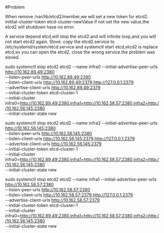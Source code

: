 #Problem

When remove /var/lib/etcd2/member,we will set a new token for etcd2.
initital-cluster-token etcd-cluster-newValue
if not set the new value,the etcd2 will shutdown have no error.

A service depend etcd,will stop the etcd2.and will infinite loop,and you will not start etcd2 again.
Slove: copy the etcd2.service to /etc/systemd/system/etcd.service and systemctl start etcd,etcd2 is replace 
etcd,so you can open the etcd2, close the wrong service.the problem was sloved.

sudo systemctl stop etcd2
etcd2 --name infra0  --initial-advertise-peer-urls http://10.162.89.49:2380 \
  --listen-peer-urls http://10.162.89.49:2380 \
  --listen-client-urls http://10.162.89.49:2379,http://127.0.0.1:2379 \
  --advertise-client-urls http://10.162.89.49:2379 \
  --initial-cluster-token etcd-cluster-1 \
  --initial-cluster infra0=http://10.162.89.49:2380,infra1=http://10.162.58.57:2380,infra2=http://10.162.56.145:2380  \
  --initial-cluster-state new

sudo systemctl stop etcd2
etcd2 --name infra2  --initial-advertise-peer-urls http://10.162.56.145:2380 \
  --listen-peer-urls http://10.162.56.145:2380 \
  --listen-client-urls http://10.162.56.145:2379,http://127.0.0.1:2379 \
  --advertise-client-urls http://10.162.56.145:2379 \
  --initial-cluster-token etcd-cluster-1 \
  --initial-cluster infra0=http://10.162.89.49:2380,infra1=http://10.162.58.57:2380,infra2=http://10.162.56.145:2380  \
  --initial-cluster-state new


sudo systemctl stop etcd2
etcd2 --name infra1  --initial-advertise-peer-urls http://10.162.58.57:2380 \
  --listen-peer-urls http://10.162.58.57:2380 \
  --listen-client-urls http://10.162.58.57:2379,http://127.0.0.1:2379 \
  --advertise-client-urls http://10.162.58.57:2379 \
  --initial-cluster-token etcd-cluster-1 \
  --initial-cluster infra0=http://10.162.89.49:2380,infra1=http://10.162.58.57:2380,infra2=http://10.162.56.145:2380  \
  --initial-cluster-state new


